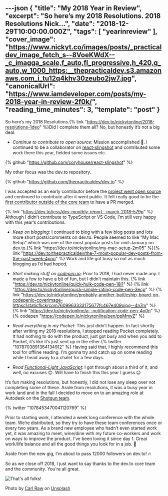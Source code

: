 ---json
{
  "title": "My 2018 Year in Review",
  "excerpt": "So here’s my 2018 Resolutions.                                       2018 Resolutions       Nick...",
  "date": "2018-12-29T10:00:00.000Z",
  "tags": [
    "yearinreview"
  ],
  "cover_image": "https://www.nickyt.co/images/posts/_practicaldev_image_fetch_s--8VoeKWdX--_c_imagga_scale,f_auto,fl_progressive,h_420,q_auto,w_1000_https:__thepracticaldev.s3.amazonaws.com_i_tu12q4khv30zeubo2jw7.jpg",
  "canonicalUrl": "https://www.iamdeveloper.com/posts/my-2018-year-in-review-2f0k/",
  "reading_time_minutes": 3,
  "template": "post"
}
---

So here’s my 2018 Resolutions.{% link "https://dev.to/nickytonline/2018-resolutions-1deo" %}Did I complete them all? No, but honestly it’s not a big deal.

- _Continue to contribute to open source_: Mission accomplished 🚀. I continued to be a collaborator on [react-slingshot](https://github.com/coryhouse/react-slingshot) and contributed some work there this year, fielded some issues etc.

{% github "https://github.com/coryhouse/react-slingshot" %}

My other focus was the dev.to repository.

{% github "https://github.com/thepracticaldev/dev.to" %}

I was accepted as an early contributor before the [project went open source](https://dev.to/ben/devto-is-now-open-source-5n1) and continued to contribute after it went public. It felt really good to be the [first contributor outside of the core team](https://dev.to/jess/dev-monthly-report--march-2018-579p) to have a PR merged.</p>

{% link "https://dev.to/jess/dev-monthly-report--march-2018-579p" %}
Although I didn’t contribute to TypeScript or VS Code, I’m still very happy with this year’s contributions.

- _Keep on blogging_: I continued to blog with a few blog posts and lots more short posts/comments on dev.to. People seemed to like “My Mac Setup” which was one of the most popular posts for mid-January on dev.to.{% link "https://dev.to/nickytonline/my-mac-setup-2m05" %}{% link "https://dev.to/thepracticaldev/the-7-most-popular-dev-posts-from-the-past-week-4pno" %}
Work and life got busy so not as much blogging as I’d had hoped.

- _Start making stuff on [codepen.io](https://codepen.io)_: Prior to 2018, I had never made any. I made a few to have a bit of fun, but I didn’t maintain this.
{% link "https://dev.to/nickytonline/quick-hulk-code-pen-18i1" %}
{% link "https://dev.to/nickytonline/quick-simple-rating-code-pen-3ecp" %}
{% link "https://dev.to/nickytonline/probably-another-battleship-board-on-codepenio-coverimage-httpsc1staticflickrcom7609963333175677fc467e409ojpg--4n7m" %}
{% link "https://dev.to/nickytonline/a--notification-code-pen-4o0n" %}
{% codepen "https://codepen.io/nickytonline/pen/ppMmyZ" %}

- _Read everything in my Pocket_: This just didn’t happen. In fact shortly after writing my 2018 resolutions, I stopped reading Pocket completely. It had nothing to do with the product, just got busy and when you add to Pocket, it’s like it’s just sent up in the ether.{% twitter "1078703891364134912" %}
Having said that, I highly recommend this tool for offline reading. I’m gonna try and catch up on some reading while I head away to a chalet for a few days.

- _Read [Functional-Light JavaScript](https://leanpub.com/fljs)_: I got through about a third of it, and well, no excuses 🙃. Will have to finish this this year I guess 😉

It’s fun making resolutions, but honestly, I did not lose any sleep over not completing some of these. Aside from resolutions, it was a busy year in work land and in the fall I decided to move on to an amazing role at Autodesk on the [Shotgun team](https://www.shotgunsoftware.com).

{% twitter "1078453470041120769" %}

Prior to starting work, I attended a week long conference with the whole team. We’re distributed, so they try to have these team conferences once or every two years. As a brand new employee who hadn’t even started work yet, it was amazing to meet, wine/dine with my future co-workers and work on ways to improve the product. I’ve been loving it since day 1. Great work/life balance and all the good things you look for in a job. 💯

Aside from the new gig, I'm about to pass 12000 followers on dev.to! 🔥

So as we close off 2018, I just want to say thanks to the dev.to core team and the community. You're all great.

![That's all folks!](https://media.giphy.com/media/upg0i1m4DLe5q/giphy.gif)

Photo by [Carl Raw](https://unsplash.com/photos/YWCzXMRf6iE?utm_source=unsplash&utm_medium=referral&utm_content=creditCopyText) on [Unsplash](https://unsplash.com)

